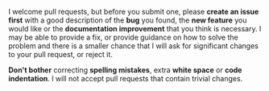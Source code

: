I welcome pull requests, but before you submit one, please **create an issue
first** with a good description of the **bug** you found, the **new feature**
you would like or the **documentation improvement** that you think is
necessary.  I may be able to provide a fix, or provide guidance on how to
solve the problem and there is a smaller chance that I will ask for
significant changes to your pull request, or reject it.

**Don't bother** correcting **spelling mistakes**, extra **white space** or
**code indentation**.  I will not accept pull requests that contain trivial
changes.
